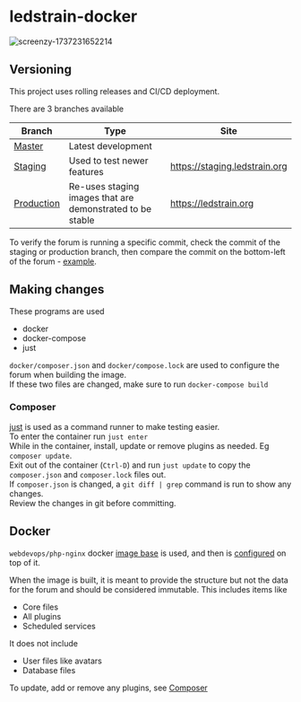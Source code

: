 # ledstrain-docker

![screenzy-1737231652214](https://github.com/user-attachments/assets/18c3b789-3a60-458b-846d-db6791421273)

## Versioning

This project uses rolling releases and CI/CD deployment.  

There are 3 branches available  

| Branch | Type | Site |
| ------ | ---- | ---- |
| [Master](https://github.com/ledstrain/ledstrain-docker/tree/master) | Latest development |
| [Staging](https://github.com/ledstrain/ledstrain-docker/tree/staging) | Used to test newer features | https://staging.ledstrain.org |
| [Production](https://github.com/ledstrain/ledstrain-docker/tree/production) | Re-uses staging images that are demonstrated to be stable | https://ledstrain.org |

To verify the forum is running a specific commit, check the commit of the staging or production branch,
 then compare the commit on the bottom-left of the forum
 \- [example](https://user-images.githubusercontent.com/4926565/117555653-e5bb6f00-b015-11eb-8986-5d59732be564.png).

## Making changes

These programs are used
* docker
* docker-compose
* just

`docker/composer.json` and `docker/compose.lock` are used to configure the forum when building the image.  
If these two files are changed, make sure to run `docker-compose build`

### Composer

[just](https://github.com/casey/just) is used as a command runner to make testing easier.  
To enter the container run `just enter`  
While in the container, install, update or remove plugins as needed. Eg `composer update`.  
Exit out of the container (`Ctrl-D`) and run `just update` to copy the `composer.json` and `composer.lock` files out.  
If `composer.json` is changed, a `git diff | grep` command is run to show any changes.  
Review the changes in git before committing.  



## Docker

`webdevops/php-nginx` docker [image base](https://github.com/webdevops/Dockerfile) is used, and then is [configured](https://dockerfile.readthedocs.io/en/latest/content/DockerImages/dockerfiles/php-nginx.html) on top of it.

When the image is built, it is meant to provide the structure but not the data for the forum and should be considered immutable.
This includes items like

* Core files
* All plugins
* Scheduled services

It does not include
* User files like avatars
* Database files

To update, add or remove any plugins, see [Composer](#composer)
